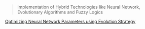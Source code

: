 

> Implementation of Hybrid Technologies like Neural Network, Evolutionary Algorithms and Fuzzy Logics 

[Optimizing Neural Network Parameters using Evolution Strategy](https://www.slideshare.net/ErfanArefi/optimizing-neural-network-parameters-using-evolution-strategy-241351802)

